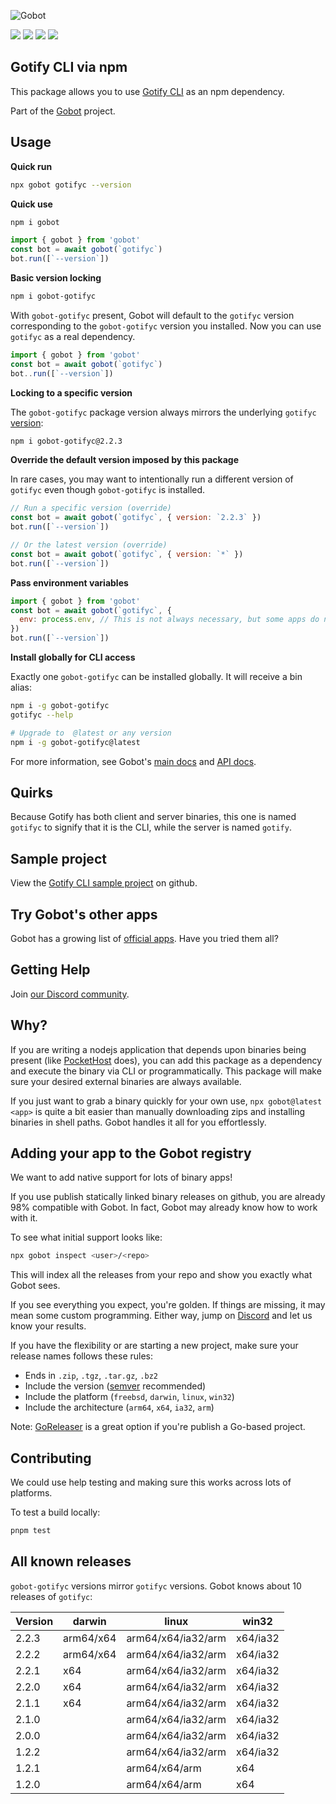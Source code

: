 ![Gobot](https://raw.githubusercontent.com/benallfree/gobot/v1.0.0-alpha.33/assets/gobot-banner-300x.png)

![](https://img.shields.io/npm/v/gobot-gotifyc) ![](https://img.shields.io/npm/dt/gobot-gotifyc) ![](https://img.shields.io/github/commit-activity/t/benallfree/gobot) ![](https://img.shields.io/github/stars/benallfree/gobot)

## Gotify CLI via npm

This package allows you to use [Gotify CLI](https://github.com/gotify/cli) as an npm dependency.

Part of the [Gobot](https://www.npmjs.com/package/gobot) project.

## Usage

**Quick run**

```bash
npx gobot gotifyc --version
```

**Quick use**

```bash
npm i gobot
```

```js
import { gobot } from 'gobot'
const bot = await gobot(`gotifyc`)
bot.run([`--version`])
```

**Basic version locking**

```bash
npm i gobot-gotifyc
```

With `gobot-gotifyc` present, Gobot will default to the `gotifyc` version corresponding to the `gobot-gotifyc` version you installed. Now you can use `gotifyc` as a real dependency.

```js
import { gobot } from 'gobot'
const bot = await gobot(`gotifyc`)
bot..run([`--version`])
```

**Locking to a specific version**

The `gobot-gotifyc` package version always mirrors the underlying `gotifyc` [version](#known-versions):

```bash
npm i gobot-gotifyc@2.2.3
```

**Override the default version imposed by this package**

In rare cases, you may want to intentionally run a different version of `gotifyc` even though `gobot-gotifyc` is installed.

```js
// Run a specific version (override)
const bot = await gobot(`gotifyc`, { version: `2.2.3` })
bot.run([`--version`])

// Or the latest version (override)
const bot = await gobot(`gotifyc`, { version: `*` })
bot.run([`--version`])
```

**Pass environment variables**

```js
import { gobot } from 'gobot'
const bot = await gobot(`gotifyc`, {
  env: process.env, // This is not always necessary, but some apps do need it
})
bot.run([`--version`])
```

**Install globally for CLI access**

Exactly one `gobot-gotifyc` can be installed globally. It will receive a bin alias:

```bash
npm i -g gobot-gotifyc
gotifyc --help

# Upgrade to  @latest or any version
npm i -g gobot-gotifyc@latest
```

For more information, see Gobot's [main docs](https://www.npmjs.com/package/gobot) and [API docs](https://github.com/benallfree/gobot/blob/v1.0.0-alpha.33/docs/readme.md).

## Quirks

Because Gotify has both client and server binaries, this one is named `gotifyc` to signify that it is the CLI, while the server is named `gotify`.

## Sample project

View the [Gotify CLI sample project](https://github.com/benallfree/gobot/tree/v1.0.0-alpha.33/src/apps/gotifyc/sample-project) on github.

## Try Gobot's other apps

Gobot has a growing list of [official apps](https://www.npmjs.com/package/gobot#official-gobot-apps). Have you tried them all?

## Getting Help

Join [our Discord community](https://discord.gg/977kMmFnXc).

## Why?

If you are writing a nodejs application that depends upon binaries being present (like [PocketHost](https://github.com/pockethost/pockethost) does), you can add this package as a dependency and execute the binary via CLI or programmatically. This package will make sure your desired external binaries are always available.

If you just want to grab a binary quickly for your own use, `npx gobot@latest <app>` is quite a bit easier than manually downloading zips and installing binaries in shell paths. Gobot handles it all for you effortlessly.

## Adding your app to the Gobot registry

We want to add native support for lots of binary apps!

If you use publish statically linked binary releases on github, you are already 98% compatible with Gobot. In fact, Gobot may already know how to work with it.

To see what initial support looks like:

```bash
npx gobot inspect <user>/<repo>
```

This will index all the releases from your repo and show you exactly what Gobot sees.

If you see everything you expect, you're golden. If things are missing, it may mean some custom programming. Either way, jump on [Discord](https://discord.gg/977kMmFnXc) and let us know your results.

If you have the flexibility or are starting a new project, make sure your release names follows these rules:

- Ends in `.zip`, `.tgz`, `.tar.gz`, `.bz2`
- Include the version ([semver](https://semver.org) recommended)
- Include the platform (`freebsd`, `darwin`, `linux`, `win32`)
- Include the architecture (`arm64`, `x64`, `ia32`, `arm`)

Note: [GoReleaser](https://goreleaser.com/) is a great option if you're publish a Go-based project.

## Contributing

We could use help testing and making sure this works across lots of platforms.

To test a build locally:

```bash
pnpm test
```

## All known releases

`gobot-gotifyc` versions mirror `gotifyc` versions. Gobot knows about 10 releases of `gotifyc`:

| Version | darwin    | linux              | win32    |
| ------- | --------- | ------------------ | -------- |
| 2.2.3   | arm64/x64 | arm64/x64/ia32/arm | x64/ia32 |
| 2.2.2   | arm64/x64 | arm64/x64/ia32/arm | x64/ia32 |
| 2.2.1   | x64       | arm64/x64/ia32/arm | x64/ia32 |
| 2.2.0   | x64       | arm64/x64/ia32/arm | x64/ia32 |
| 2.1.1   | x64       | arm64/x64/ia32/arm | x64/ia32 |
| 2.1.0   |           | arm64/x64/ia32/arm | x64/ia32 |
| 2.0.0   |           | arm64/x64/ia32/arm | x64/ia32 |
| 1.2.2   |           | arm64/x64/ia32/arm | x64/ia32 |
| 1.2.1   |           | arm64/x64/arm      | x64      |
| 1.2.0   |           | arm64/x64/arm      | x64      |
